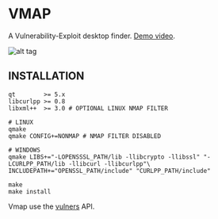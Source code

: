 # VMAP

A Vulnerability-Exploit desktop finder. [Demo video](https://streamable.com/t2uld).

![alt tag](https://image.ibb.co/nK2ppv/vmap.png)

## INSTALLATION

```shell
qt        >= 5.x
libcurlpp >= 0.8
libxml++  >= 3.0 # OPTIONAL LINUX NMAP FILTER
```

```shell
# LINUX
qmake
qmake CONFIG+=NONMAP # NMAP FILTER DISABLED 

# WINDOWS 
qmake LIBS+="-LOPENSSSL_PATH/lib -llibcrypto -llibssl" "-LCURLPP_PATH/lib -llibcurl -llibcurlpp"\
INCLUDEPATH+="OPENSSL_PATH/include" "CURLPP_PATH/include"

make
make install
```

Vmap use the [vulners](https://vulners.com/api/v3/) API.
